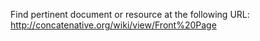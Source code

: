 Find pertinent document or resource at the following URL:
http://concatenative.org/wiki/view/Front%20Page
